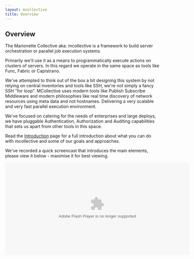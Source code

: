```yaml
---
layout: mcollective
title: Overview
---
```

[Introduction]: /introduction.html

Overview
--------
The Marionette Collective aka. mcollective is a framework to build server orchestration 
or parallel job execution systems.

Primarily we'll use it as a means to programmatically execute actions on clusters of servers. 
In this regard we operate in the same space as tools like Func, Fabric or Capistrano.

We've attempted to think out of the box a bit designing this system by not relying on central 
inventories and tools like SSH, we're not simply a fancy SSH "for loop". MCollective uses modern 
tools like Publish Subscribe Middleware and modern philosophies like real time discovery of network 
resources using meta data and not hostnames. Delivering a very scalable and very fast parallel 
execution environment.

We've focused on catering for the needs of enterprises and large deploys, we have pluggable Authentication, 
Authorization and Auditing capabilities that sets us apart from other tools in this space.

Read the [Introduction][] page for a full 
introduction about what you can do with mcollective and some of our goals and approaches.

We've recorded a quick screencast that introduces the main elements, please view it below - maximise it for
best viewing.

<embed src="http://blip.tv/play/hfMOgenPYQA" type="application/x-shockwave-flash" width="600" height="301" 
allowscriptaccess="always" allowfullscreen="true"></embed>
